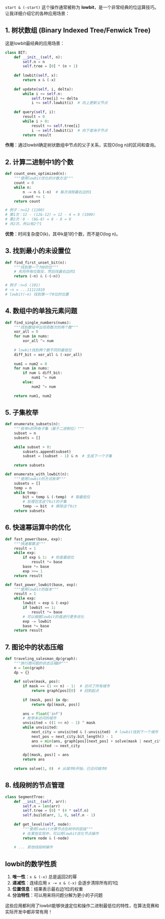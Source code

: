 `start & (-start)` 这个操作通常被称为 **lowbit**，是一个非常经典的位运算技巧。让我详细介绍它的各种应用场景：

## 1. 树状数组 (Binary Indexed Tree/Fenwick Tree)

这是lowbit最经典的应用场景：

```python
class BIT:
    def __init__(self, n):
        self.n = n
        self.tree = [0] * (n + 1)
    
    def lowbit(self, x):
        return x & (-x)
    
    def update(self, i, delta):
        while i <= self.n:
            self.tree[i] += delta
            i += self.lowbit(i)  # 向上更新父节点
    
    def query(self, i):
        result = 0
        while i > 0:
            result += self.tree[i]
            i -= self.lowbit(i)  # 向下查询子节点
        return result
```

**作用**：通过lowbit确定树状数组中节点的父子关系，实现O(log n)的区间和查询。

## 2. 计算二进制中1的个数

```python
def count_ones_optimized(n):
    """使用lowbit优化的计数方法"""
    count = 0
    while n:
        n -= n & (-n)  # 每次消除最右边的1
        count += 1
    return count

# 例子：n=12 (1100)
# 第1次：12 - (12&-12) = 12 - 4 = 8 (1000)
# 第2次：8 - (8&-8) = 8 - 8 = 0
# 共2次，所以有2个1
```

**优势**：时间复杂度O(k)，其中k是1的个数，而不是O(log n)。

## 3. 找到最小的未设置位

```python
def find_first_unset_bit(n):
    """找到第一个为0的位"""
    # 先将所有位取反，然后找最右边的1
    return (~n) & (-(~n))

# 例子：n=5 (101)
# ~n = ...11111010
# lowbit(~n) 找到第一个0位的位置
```

## 4. 数组中的单独元素问题

```python
def find_single_numbers(nums):
    """找到数组中出现奇数次的两个数"""
    xor_all = 0
    for num in nums:
        xor_all ^= num
    
    # lowbit找到两个数不同的最低位
    diff_bit = xor_all & (-xor_all)
    
    num1 = num2 = 0
    for num in nums:
        if num & diff_bit:
            num1 ^= num
        else:
            num2 ^= num
    
    return num1, num2
```

## 5. 子集枚举

```python
def enumerate_subsets(n):
    """枚举n的所有子集（基于二进制位）"""
    subset = n
    subsets = []
    
    while subset > 0:
        subsets.append(subset)
        subset = (subset - 1) & n  # 生成下一个子集
    
    return subsets

def enumerate_with_lowbit(n):
    """使用lowbit的方式枚举"""
    subsets = []
    temp = n
    while temp:
        bit = temp & (-temp)  # 取最低位
        # 处理包含这个bit的子集
        temp -= bit  # 移除这个bit
    return subsets
```

## 6. 快速幂运算中的优化

```python
def fast_power(base, exp):
    """快速幂算法"""
    result = 1
    while exp:
        if exp & 1:  # 检查最低位
            result *= base
        base *= base
        exp >>= 1
    return result

def fast_power_lowbit(base, exp):
    """使用lowbit的版本"""
    result = 1
    while exp:
        lowbit = exp & (-exp)
        if lowbit == 1:
            result *= base
        # 可以根据lowbit的值进行更多优化
        exp -= lowbit
        base *= base
    return result
```

## 7. 图论中的状态压缩

```python
def traveling_salesman_dp(graph):
    """旅行商问题的状态压缩DP"""
    n = len(graph)
    dp = {}
    
    def solve(mask, pos):
        if mask == (1 << n) - 1:  # 访问了所有城市
            return graph[pos][0]  # 回到起点
        
        if (mask, pos) in dp:
            return dp[(mask, pos)]
        
        ans = float('inf')
        # 枚举未访问的城市
        unvisited = ((1 << n) - 1) ^ mask
        while unvisited:
            next_city = unvisited & (-unvisited)  # lowbit找到下一个城市
            next_pos = next_city.bit_length() - 1
            ans = min(ans, graph[pos][next_pos] + solve(mask | next_city, next_pos))
            unvisited -= next_city
        
        dp[(mask, pos)] = ans
        return ans
    
    return solve(1, 0)  # 从城市0开始，已访问城市0
```

## 8. 线段树的节点管理

```python
class SegmentTree:
    def __init__(self, arr):
        self.n = len(arr)
        self.tree = [0] * (4 * self.n)
        self.build(arr, 1, 0, self.n - 1)
    
    def get_level(self, node):
        """使用lowbit计算节点在树中的层级"""
        # 在某些实现中，可以用lowbit优化节点操作
        return node & (-node)
    
    # ... 其他线段树操作
```

## lowbit的数学性质

1. **唯一性**：`x & (-x)` 总是返回2的幂
2. **递减性**：连续应用 `x -= x & (-x)` 会逐步清除所有的1位
3. **位置信息**：结果表示最右边1位的权重
4. **分治特性**：可以用来将问题分解为更小的子问题

这些应用都利用了lowbit能够快速定位和操作二进制最低位的特性，在算法竞赛和实际开发中都非常有用！